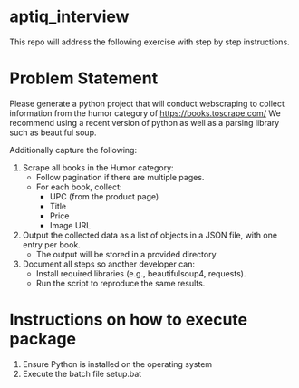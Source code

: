 # aptiq_interview
This repo will address the following exercise with step by step instructions. 

# Problem Statement
Please generate a python project that will conduct webscraping to collect information from the
humor category of https://books.toscrape.com/
We recommend using a recent version of python as well as a parsing library such as beautiful
soup.

Additionally capture the following:
  1. Scrape all books in the Humor category:
      - Follow pagination if there are multiple pages.
      - For each book, collect:
        - UPC (from the product page)
        - Title
        - Price
        - Image URL
  2. Output the collected data as a list of objects in a JSON file, with one entry per book.
      - The output will be stored in a provided directory
  4. Document all steps so another developer can:
      - Install required libraries (e.g., beautifulsoup4, requests).
      - Run the script to reproduce the same results.

# Instructions on how to execute package
  1. Ensure Python is installed on the operating system
  2. Execute the batch file setup.bat
